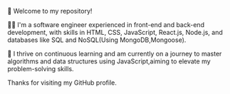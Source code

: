 👋 Welcome to my repository!

👩‍💻 I'm a software engineer experienced in front-end and back-end development, with skills in HTML, CSS, JavaScript, React.js, Node.js, and databases like SQL and NoSQL(Using MongoDB,Mongoose). 

🚀 I thrive on continuous learning and am currently on a journey to master algorithms and data structures using JavaScript,aiming to elevate my problem-solving skills.

Thanks for visiting my GitHub profile.




